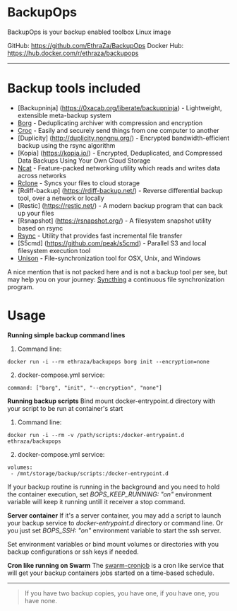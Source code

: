 # BackupOps
BackupOps is your backup enabled toolbox Linux image

GitHub: https://github.com/EthraZa/BackupOps
Docker Hub: https://hub.docker.com/r/ethraza/backupops

---
# Backup tools included
* [Backupninja] (https://0xacab.org/liberate/backupninja) - Lightweight, extensible meta-backup system
* [Borg](https://www.borgbackup.org/) - Deduplicating archiver with compression and encryption
* [Croc](https://github.com/schollz/croc) - Easily and securely send things from one computer to another
* [Duplicity] (http://duplicity.nongnu.org/) - Encrypted bandwidth-efficient backup using the rsync algorithm
* [Kopia] (https://kopia.io/) - Encrypted, Deduplicated, and Compressed Data Backups Using Your Own Cloud Storage
* [Ncat](https://nmap.org/ncat/) - Feature-packed networking utility which reads and writes data across networks
* [Rclone](https://rclone.org/) - Syncs your files to cloud storage
* [Rdiff-backup] (https://rdiff-backup.net/) - Reverse differential backup tool, over a network or locally
* [Restic] (https://restic.net/) - A modern backup program that can back up your files
* [Rsnapshot] (https://rsnapshot.org/) - A filesystem snapshot utility based on rsync
* [Rsync](https://rsync.samba.org/) - Utility that provides fast incremental file transfer
* [S5cmd] (https://github.com/peak/s5cmd) - Parallel S3 and local filesystem execution tool
* [Unison](https://www.cis.upenn.edu/~bcpierce/unison/) - File-synchronization tool for OSX, Unix, and Windows


A nice mention that is not packed here and is not a backup tool per see, but may help you on your journey: [Syncthing](https://syncthing.net/) a continuous file synchronization program.


# Usage

**Running simple backup command lines**
1. Command line:
```
docker run -i --rm ethraza/backupops borg init --encryption=none
```

2. docker-compose.yml service:
```
command: ["borg", "init", "--encryption", "none"]
```


**Running backup scripts**
Bind mount docker-entrypoint.d directory with your script to be run at container's start

1. Command line:
```
docker run -i --rm -v /path/scripts:/docker-entrypoint.d ethraza/backupops
```

2. docker-compose.yml service:
```
volumes:
 - /mnt/storage/backup/scripts:/docker-entrypoint.d
```

If your backup routine is running in the background and you need to hold the container execution, set *BOPS_KEEP_RUNNING: "on"* environment variable will keep it running untill it receiver a stop command.


**Server container**
If it's a server container, you may add a script to launch your backup service to *docker-entrypoint.d* directory or command line. Or you just set *BOPS_SSH: "on"* environment variable to start the ssh server.

Set environment variables or bind mount volumes or directories with you backup configurations or ssh keys if needed.


**Cron like running on Swarm**
The [swarm-cronjob](https://crazymax.dev/swarm-cronjob/) is a cron like service that will get your backup containers jobs started on a time-based schedule.


---

> If you have two backup copies, you have one, if you have one, you have none.